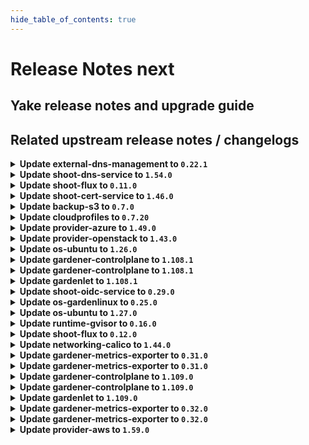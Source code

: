 ```yaml
---
hide_table_of_contents: true
---
```


# Release Notes next

## Yake release notes and upgrade guide

## Related upstream release notes / changelogs


<details>
<summary><b>Update external-dns-management to <code>0.22.1</code></b></summary>

# [gardener/external-dns-management]

## 📰 Noteworthy

- `[OPERATOR]` `gosec` was introduced for Static Application Security Testing (SAST). by @MartinWeindel [#394]
## 🏃 Others

- `[OPERATOR]` Bumps golang from 1.23.2 to 1.23.3. by @dependabot[bot] [#398]

## Helm Charts
- dns-controller-manager: `europe-docker.pkg.dev/gardener-project/releases/charts/dns-controller-manager:v0.22.1`
## Docker Images
- dns-controller-manager: `europe-docker.pkg.dev/gardener-project/releases/dns-controller-manager:v0.22.1`


</details>

<details>
<summary><b>Update shoot-dns-service to <code>1.54.0</code></b></summary>

# [gardener/gardener-extension-shoot-dns-service]

## 🏃 Others

- `[OPERATOR]` Bumps github.com/gardener/gardener from 1.107.0 to 1.108.0. by @dependabot[bot] [#399]
- `[OPERATOR]` Reduce default values for resource utilisation of shoot-dns-service controller in the control plane. by @MartinWeindel [#392]
- `[OPERATOR]` `gosec` was introduced for Static Application Security Testing (SAST). by @MartinWeindel [#387]
- `[OPERATOR]` Bumps github.com/gardener/gardener from 1.105.0 to 1.106.0. by @dependabot[bot] [#390]
- `[OPERATOR]` Bumps github.com/gardener/gardener from 1.106.0 to 1.107.0. by @dependabot[bot] [#394]
# [gardener/external-dns-management]

## 📰 Noteworthy

- `[OPERATOR]` `gosec` was introduced for Static Application Security Testing (SAST). by @MartinWeindel [gardener/external-dns-management#394]
## 🏃 Others

- `[OPERATOR]` Bumps golang from 1.23.2 to 1.23.3. by @dependabot[bot] [gardener/external-dns-management#398]

## Helm Charts
- admission-shoot-dns-service-application: `europe-docker.pkg.dev/gardener-project/releases/charts/gardener/extensions/admission-shoot-dns-service-application:v1.54.0`
- admission-shoot-dns-service-runtime: `europe-docker.pkg.dev/gardener-project/releases/charts/gardener/extensions/admission-shoot-dns-service-runtime:v1.54.0`
- shoot-dns-service: `europe-docker.pkg.dev/gardener-project/releases/charts/gardener/extensions/shoot-dns-service:v1.54.0`
## Docker Images
- gardener-extension-admission-shoot-dns-service: `europe-docker.pkg.dev/gardener-project/releases/gardener/extensions/admission-shoot-dns-service:v1.54.0`
- gardener-extension-shoot-dns-service: `europe-docker.pkg.dev/gardener-project/releases/gardener/extensions/shoot-dns-service:v1.54.0`


</details>

<details>
<summary><b>Update shoot-flux to <code>0.11.0</code></b></summary>

## What's Changed
* Bump gardener to `v1.105.3` by @Duciwuci in https://github.com/stackitcloud/gardener-extension-shoot-flux/pull/119


**Full Changelog**: https://github.com/stackitcloud/gardener-extension-shoot-flux/compare/v0.10.0...v0.11.0

</details>

<details>
<summary><b>Update shoot-cert-service to <code>1.46.0</code></b></summary>

# [gardener/gardener-extension-shoot-cert-service]

## 🏃 Others

- `[OPERATOR]` Reduce default values for resource utilisation of cert-management controller in the control plane. by @MartinWeindel [#308]
- `[OPERATOR]` Bumps github.com/gardener/gardener from 1.106.0 to 1.107.0. by @dependabot[bot] [#310]
- `[OPERATOR]` Bumps golang from 1.23.2 to 1.23.3. by @dependabot[bot] [#311]
- `[OPERATOR]` Bumps github.com/gardener/gardener from 1.105.0 to 1.106.0. by @dependabot[bot] [#306]
- `[OPERATOR]` Bumps github.com/gardener/gardener from 1.107.0 to 1.108.0. by @dependabot[bot] [#315]

## Helm Charts
- shoot-cert-service: `europe-docker.pkg.dev/gardener-project/releases/charts/gardener/extensions/shoot-cert-service:v1.46.0`
## Docker Images
- gardener-extension-shoot-cert-service: `europe-docker.pkg.dev/gardener-project/releases/gardener/extensions/shoot-cert-service:v1.46.0`


</details>

<details>
<summary><b>Update backup-s3 to <code>0.7.0</code></b></summary>

## General Changes
* Revendor g/g v1.100 (https://github.com/metal-stack/gardener-extension-backup-s3/pull/11) @Gerrit91 


</details>

<details>
<summary><b>Update cloudprofiles to <code>0.7.20</code></b></summary>

**Full Changelog**: https://github.com/gardener-community/cloudprofiles/compare/0.7.19...0.7.20

</details>

<details>
<summary><b>Update provider-azure to <code>1.49.0</code></b></summary>

# [gardener/gardener-extension-provider-azure]

## ⚠️ Breaking Changes

- `[USER]` Deprecate DNSRecordConfig object. Please configure the target Azure management API via the provided secret by @kon-angelo [#1018]
## ✨ New Features

- `[USER]` Enable extra-create-metadata in csi-provisioner. by @kon-angelo [#1008]
## 🏃 Others

- `[DEPENDENCY]` Update go to version 1.23.3 by @hebelsan [#1005]
- `[DEPENDENCY]` Update gardener/gardener to v1.108.0 by @hebelsan [#1014]
- `[OPERATOR]` Create bastion vm from the info provided in the cloud profile bastion section by @hebelsan [#948]
- `[OPERATOR]` Fix an issue where the subnet name was not calculated correctly in the migration to multi-subnet setup by @kon-angelo [#1004]
- `[OPERATOR]` Updating CSI driver provisioner ClusterRole rules by @hebelsan [#988]
- `[OPERATOR]` Remove outdated "Basic" SKU loadbalancer migration documentation. by @kon-angelo [#1017]
- `[OPERATOR]` Remove the duplicate provider type check from the admission webhooks. by @LucaBernstein [#998]
- `[OPERATOR]` Add `NamespacedCloudProfile` admission mutation and validation to support custom machine images and types. by @LucaBernstein [#1016]
- `[OPERATOR]` Added validation to prevent IPv6-only/dual-stack clusters as they are not supported, yet. by @ScheererJ [#993]
- `[DEVELOPER]` Add gosec as sast makefile target by @hebelsan [#1006]
- `[DEVELOPER]` Update gardener/gardener to v1.105.0 by @hebelsan [#989]

## Helm Charts
- admission-azure-application: `europe-docker.pkg.dev/gardener-project/releases/charts/gardener/extensions/admission-azure-application:v1.49.0`
- admission-azure-runtime: `europe-docker.pkg.dev/gardener-project/releases/charts/gardener/extensions/admission-azure-runtime:v1.49.0`
- provider-azure: `europe-docker.pkg.dev/gardener-project/releases/charts/gardener/extensions/provider-azure:v1.49.0`
## Docker Images
- gardener-extension-admission-azure: `europe-docker.pkg.dev/gardener-project/releases/gardener/extensions/admission-azure:v1.49.0`
- gardener-extension-provider-azure: `europe-docker.pkg.dev/gardener-project/releases/gardener/extensions/provider-azure:v1.49.0`


</details>

<details>
<summary><b>Update provider-openstack to <code>1.43.0</code></b></summary>

# [gardener/gardener-extension-provider-openstack]

## ⚠️ Breaking Changes

- `[OPERATOR]` Deprecated configuring bastion via helm chart config map by @hebelsan [#838]
## 📰 Noteworthy

- `[OPERATOR]` Added support for configuring bastion vm from CloudProfile's bastion section by @hebelsan [#838]
## 🏃 Others

- `[DEPENDENCY]` Add gosec as sast makefile target by @hebelsan [#902]
- `[DEPENDENCY]` Update go to version 1.23.3 by @hebelsan [#900]
- `[OPERATOR]` Fix an issue where provider-openstack required permissions for share network operations even when not required by the `InfrastructureConfig`. by @kon-angelo [#885]
- `[OPERATOR]` Update gardener/gardener to v1.107.0 by @hebelsan [#896]
- `[OPERATOR]` Fix an issue where the deletion with the flow reconciler would fail if the network was already deleted. by @kon-angelo [#898]
- `[OPERATOR]` Added validation to prevent IPv6-only/dual-stack clusters as they are not supported, yet. by @ScheererJ [#886]
- `[OPERATOR]` Remove the duplicate provider type check from the admission webhooks. by @LucaBernstein [#895]
- `[OPERATOR]` Fix possible nil-pointer deref when looking for networks. during reconciliation by @AndreasBurger [#879]
- `[OPERATOR]` subnet overlapping, missing expected router and Policy doesn't allow .* to be performed errors are now non-retryable user errors. by @RadaBDimitrova [#894]
- `[OPERATOR]` Updating CSI driver provisioner ClusterRole rules by @hebelsan [#880]
- `[DEVELOPER]` Update gardener/gardener to v1.105.0 by @hebelsan [#881]

## Helm Charts
- admission-openstack-application: `europe-docker.pkg.dev/gardener-project/releases/charts/gardener/extensions/admission-openstack-application:v1.43.0`
- admission-openstack-runtime: `europe-docker.pkg.dev/gardener-project/releases/charts/gardener/extensions/admission-openstack-runtime:v1.43.0`
- provider-openstack: `europe-docker.pkg.dev/gardener-project/releases/charts/gardener/extensions/provider-openstack:v1.43.0`
## Docker Images
- gardener-extension-admission-openstack: `europe-docker.pkg.dev/gardener-project/releases/gardener/extensions/admission-openstack:v1.43.0`
- gardener-extension-provider-openstack: `europe-docker.pkg.dev/gardener-project/releases/gardener/extensions/provider-openstack:v1.43.0`


</details>

<details>
<summary><b>Update os-ubuntu to <code>1.26.0</code></b></summary>

# [gardener/gardener-extension-os-ubuntu]

## ⚠️ Breaking Changes

- `[OPERATOR]` This extension is no longer able to run with Gardener versions lower than `v1.90` when the `UseGardenerNodeAgent` feature gate is disabled. by @rfranzke [#126]
## ✨ New Features

- `[OPERATOR]` Helm charts of extension and admission controller are published as OCI artifacts now. by @oliver-goetz [#143]
## 🏃 Others

- `[DEVELOPER]` The `vendor` directory was removed in favor of the `go mod cache`. by @LucaBernstein [#133]
- `[DEVELOPER]` Static Application Security Testing (sast) with `gosec` got enabled on this repository. by @MrBatschner [#163]

## Helm Charts
- os-ubuntu: `europe-docker.pkg.dev/gardener-project/releases/charts/gardener/extensions/os-ubuntu:v1.26.0`
## Docker Images
- gardener-extension-os-ubuntu: `europe-docker.pkg.dev/gardener-project/releases/gardener/extensions/os-ubuntu:v1.26.0`


</details>

<details>
<summary><b>Update gardener-controlplane to <code>1.108.1</code></b></summary>

# [gardener/gardener]

## 🐛 Bug Fixes

- `[OPERATOR]` The `seed.gardener.cloud/eu-access=true` label (in `CloudProfile`s and `Seeds`) or seed selector (in `Shoot`s) is no longer removed when the `eu-access-only` restriction is removed from the `.spec.accessRestrictions[]` field. Similarly, the `support.gardener.cloud/eu-access-for-cluster-{addons,nodes}` annotations in `Shoot`s are no longer removed when they are removed from the `.spec.accessRestrictions[].options` field. by @rfranzke [#10885]

## Helm Charts
- controlplane: `europe-docker.pkg.dev/gardener-project/releases/charts/gardener/controlplane:v1.108.1`
- gardenlet: `europe-docker.pkg.dev/gardener-project/releases/charts/gardener/gardenlet:v1.108.1`
- operator: `europe-docker.pkg.dev/gardener-project/releases/charts/gardener/operator:v1.108.1`
- resource-manager: `europe-docker.pkg.dev/gardener-project/releases/charts/gardener/resource-manager:v1.108.1`
## Docker Images
- admission-controller: `europe-docker.pkg.dev/gardener-project/releases/gardener/admission-controller:v1.108.1`
- apiserver: `europe-docker.pkg.dev/gardener-project/releases/gardener/apiserver:v1.108.1`
- controller-manager: `europe-docker.pkg.dev/gardener-project/releases/gardener/controller-manager:v1.108.1`
- gardenlet: `europe-docker.pkg.dev/gardener-project/releases/gardener/gardenlet:v1.108.1`
- node-agent: `europe-docker.pkg.dev/gardener-project/releases/gardener/node-agent:v1.108.1`
- operator: `europe-docker.pkg.dev/gardener-project/releases/gardener/operator:v1.108.1`
- resource-manager: `europe-docker.pkg.dev/gardener-project/releases/gardener/resource-manager:v1.108.1`
- scheduler: `europe-docker.pkg.dev/gardener-project/releases/gardener/scheduler:v1.108.1`


</details>

<details>
<summary><b>Update gardener-controlplane to <code>1.108.1</code></b></summary>

# [gardener/gardener]

## 🐛 Bug Fixes

- `[OPERATOR]` The `seed.gardener.cloud/eu-access=true` label (in `CloudProfile`s and `Seeds`) or seed selector (in `Shoot`s) is no longer removed when the `eu-access-only` restriction is removed from the `.spec.accessRestrictions[]` field. Similarly, the `support.gardener.cloud/eu-access-for-cluster-{addons,nodes}` annotations in `Shoot`s are no longer removed when they are removed from the `.spec.accessRestrictions[].options` field. by @rfranzke [#10885]

## Helm Charts
- controlplane: `europe-docker.pkg.dev/gardener-project/releases/charts/gardener/controlplane:v1.108.1`
- gardenlet: `europe-docker.pkg.dev/gardener-project/releases/charts/gardener/gardenlet:v1.108.1`
- operator: `europe-docker.pkg.dev/gardener-project/releases/charts/gardener/operator:v1.108.1`
- resource-manager: `europe-docker.pkg.dev/gardener-project/releases/charts/gardener/resource-manager:v1.108.1`
## Docker Images
- admission-controller: `europe-docker.pkg.dev/gardener-project/releases/gardener/admission-controller:v1.108.1`
- apiserver: `europe-docker.pkg.dev/gardener-project/releases/gardener/apiserver:v1.108.1`
- controller-manager: `europe-docker.pkg.dev/gardener-project/releases/gardener/controller-manager:v1.108.1`
- gardenlet: `europe-docker.pkg.dev/gardener-project/releases/gardener/gardenlet:v1.108.1`
- node-agent: `europe-docker.pkg.dev/gardener-project/releases/gardener/node-agent:v1.108.1`
- operator: `europe-docker.pkg.dev/gardener-project/releases/gardener/operator:v1.108.1`
- resource-manager: `europe-docker.pkg.dev/gardener-project/releases/gardener/resource-manager:v1.108.1`
- scheduler: `europe-docker.pkg.dev/gardener-project/releases/gardener/scheduler:v1.108.1`


</details>

<details>
<summary><b>Update gardenlet to <code>1.108.1</code></b></summary>

# [gardener/gardener]

## 🐛 Bug Fixes

- `[OPERATOR]` The `seed.gardener.cloud/eu-access=true` label (in `CloudProfile`s and `Seeds`) or seed selector (in `Shoot`s) is no longer removed when the `eu-access-only` restriction is removed from the `.spec.accessRestrictions[]` field. Similarly, the `support.gardener.cloud/eu-access-for-cluster-{addons,nodes}` annotations in `Shoot`s are no longer removed when they are removed from the `.spec.accessRestrictions[].options` field. by @rfranzke [#10885]

## Helm Charts
- controlplane: `europe-docker.pkg.dev/gardener-project/releases/charts/gardener/controlplane:v1.108.1`
- gardenlet: `europe-docker.pkg.dev/gardener-project/releases/charts/gardener/gardenlet:v1.108.1`
- operator: `europe-docker.pkg.dev/gardener-project/releases/charts/gardener/operator:v1.108.1`
- resource-manager: `europe-docker.pkg.dev/gardener-project/releases/charts/gardener/resource-manager:v1.108.1`
## Docker Images
- admission-controller: `europe-docker.pkg.dev/gardener-project/releases/gardener/admission-controller:v1.108.1`
- apiserver: `europe-docker.pkg.dev/gardener-project/releases/gardener/apiserver:v1.108.1`
- controller-manager: `europe-docker.pkg.dev/gardener-project/releases/gardener/controller-manager:v1.108.1`
- gardenlet: `europe-docker.pkg.dev/gardener-project/releases/gardener/gardenlet:v1.108.1`
- node-agent: `europe-docker.pkg.dev/gardener-project/releases/gardener/node-agent:v1.108.1`
- operator: `europe-docker.pkg.dev/gardener-project/releases/gardener/operator:v1.108.1`
- resource-manager: `europe-docker.pkg.dev/gardener-project/releases/gardener/resource-manager:v1.108.1`
- scheduler: `europe-docker.pkg.dev/gardener-project/releases/gardener/scheduler:v1.108.1`


</details>

<details>
<summary><b>Update shoot-oidc-service to <code>0.29.0</code></b></summary>

# [gardener/oidc-webhook-authenticator]

## 🏃 Others

- `[OPERATOR]` OWA is now built using go version 1.23.3. by @dimityrmirchev [gardener/oidc-webhook-authenticator#167]
- `[DEVELOPER]` `gosec` is made available for SAST(static application security testing), it can be run with `make sast` or `make sast-report`.  by @vpnachev [gardener/oidc-webhook-authenticator#165]
# [gardener/gardener-extension-shoot-oidc-service]

## ⚠️ Breaking Changes

- `[OPERATOR]` The type of the `imageVectorOverwrite` helm chart value is changed from string to object. by @dimityrmirchev [#251]
## 🏃 Others

- `[OPERATOR]` The following dependencies have been updated:  
  - github.com/gardener/gardener v1.105.0 -> v1.106.0  
  - k8s.io/api v0.29.8 -> v0.31.1  
  - k8s.io/apimachinery v0.29.9 -> v0.31.1  
  - k8s.io/client-go v0.29.9 -> v0.31.1  
  - k8s.io/code-generator v0.29.9 -> v0.31.1  
  - k8s.io/component-base v0.29.9 -> v0.31.1  
  - sigs.k8s.io/controller-runtime v0.17.6 -> v0.19.0 by @vpnachev [#248]
- `[DEVELOPER]` `gosec` is made available for SAST(static application security testing), it can be run with `make sast` or `make sast-report`, but is also incorporated in the `verify` and `verify-extended` makefile targets.  by @vpnachev [#248]
## 📖 Documentation

- `[USER]` Documentation now clarifies when Structured Authentication should be preferred over the Gardener OIDC extension. by @dimityrmirchev [#259]

## Helm Charts
- shoot-oidc-service: `europe-docker.pkg.dev/gardener-project/releases/charts/gardener/extensions/shoot-oidc-service:v0.29.0`
## Docker Images
- gardener-extension-shoot-oidc-service: `europe-docker.pkg.dev/gardener-project/releases/gardener/extensions/shoot-oidc-service:v0.29.0`


</details>

<details>
<summary><b>Update os-gardenlinux to <code>0.25.0</code></b></summary>

# [gardener/gardener-extension-os-gardenlinux]

## ⚠️ Breaking Changes

- `[OPERATOR]` This extension is no longer able to run with Gardener versions lower than `v1.90` when the `UseGardenerNodeAgent` feature gate is disabled. by @rfranzke [#161]
## ✨ New Features

- `[OPERATOR]` Helm charts of extension and admission controller are published as OCI artifacts now. by @oliver-goetz [#188]
## 🏃 Others

- `[DEVELOPER]` Static Application Security Testing (sast) with `gosec` got enabled on this repository. by @MrBatschner [#212]
- `[DEVELOPER]` The `vendor` directory was removed in favor of the `go mod cache`. by @timuthy [#170]
- `[OPERATOR]` The cgroup drivers for containerd and kubelet are no longer configured through scripts that are run through `ExecStartPre` but instead through a mutating webhook that modifies the cgroup driver in the OSC. The cgroup driver always gets set to `systemd`. by @MrBatschner [#169]

## Helm Charts
- os-gardenlinux: `europe-docker.pkg.dev/gardener-project/releases/charts/gardener/extensions/os-gardenlinux:v0.25.0`
## Docker Images
- gardener-extension-os-gardenlinux: `europe-docker.pkg.dev/gardener-project/releases/gardener/extensions/os-gardenlinux:v0.25.0`


</details>

<details>
<summary><b>Update os-ubuntu to <code>1.27.0</code></b></summary>

no release notes available

## Helm Charts
- os-ubuntu: `europe-docker.pkg.dev/gardener-project/releases/charts/gardener/extensions/os-ubuntu:v1.27.0`
## Docker Images
- gardener-extension-os-ubuntu: `europe-docker.pkg.dev/gardener-project/releases/gardener/extensions/os-ubuntu:v1.27.0`


</details>

<details>
<summary><b>Update runtime-gvisor to <code>0.16.0</code></b></summary>

# [gardener/gardener-extension-runtime-gvisor]

## 🏃 Others

- `[OPERATOR]` Introduce `providerConfig.configFlags` with `net-raw` as first supported flag to start gVisor with NET_RAW capability. by @Roncossek [#154]
- `[OPERATOR]` Gardener libraries were updated to 1.103. by @MrBatschner [#150]
- `[DEVELOPER]` Static Application Security Testing (sast) with `gosec` got enabled on this repository. by @MrBatschner [#155]

## Helm Charts
- runtime-gvisor: `europe-docker.pkg.dev/gardener-project/releases/charts/gardener/extensions/runtime-gvisor:v0.16.0`
## Docker Images
- gardener-extension-runtime-gvisor-installation: `europe-docker.pkg.dev/gardener-project/releases/gardener/extensions/runtime-gvisor-installation:v0.16.0`
- gardener-extension-runtime-gvisor: `europe-docker.pkg.dev/gardener-project/releases/gardener/extensions/runtime-gvisor:v0.16.0`


</details>

<details>
<summary><b>Update shoot-flux to <code>0.12.0</code></b></summary>

## What's Changed
* Do nothing when cluster is hibernated by @maboehm in https://github.com/stackitcloud/gardener-extension-shoot-flux/pull/122
* 🤖 Update module github.com/onsi/ginkgo/v2 to v2.22.0 by @renovate in https://github.com/stackitcloud/gardener-extension-shoot-flux/pull/120
* 🤖 Update module github.com/onsi/gomega to v1.36.0 by @renovate in https://github.com/stackitcloud/gardener-extension-shoot-flux/pull/121
* 🤖 Update k8s.io/utils digest to 6fe5fd8 by @renovate in https://github.com/stackitcloud/gardener-extension-shoot-flux/pull/111
* 🤖 Update dependency go to v1.23.3 by @renovate in https://github.com/stackitcloud/gardener-extension-shoot-flux/pull/118
* 🤖 Update module golang.org/x/tools to v0.27.0 by @renovate in https://github.com/stackitcloud/gardener-extension-shoot-flux/pull/116
* 🤖 Update fluxcd (minor) by @renovate in https://github.com/stackitcloud/gardener-extension-shoot-flux/pull/107


**Full Changelog**: https://github.com/stackitcloud/gardener-extension-shoot-flux/compare/v0.11.0...v0.12.0

</details>

<details>
<summary><b>Update networking-calico to <code>1.44.0</code></b></summary>

# [gardener/gardener-extension-networking-calico]

## 🏃 Others

- `[OPERATOR]` `gosec` was introduced for Static Application Security Testing (SAST). by @ScheererJ [#503]
- `[OPERATOR]` Correct iptable backend and iptable rule are set for IPv6 shoot clusters when running with node-local-dns. by @DockToFuture [#506]
- `[OPERATOR]` Generate dual-stack configuration. by @axel7born [#512]

## Helm Charts
- admission-calico-application: `europe-docker.pkg.dev/gardener-project/releases/charts/gardener/extensions/admission-calico-application:v1.44.0`
- admission-calico-runtime: `europe-docker.pkg.dev/gardener-project/releases/charts/gardener/extensions/admission-calico-runtime:v1.44.0`
- networking-calico: `europe-docker.pkg.dev/gardener-project/releases/charts/gardener/extensions/networking-calico:v1.44.0`
## Docker Images
- gardener-extension-admission-calico: `europe-docker.pkg.dev/gardener-project/releases/gardener/extensions/admission-calico:v1.44.0`
- gardener-extension-networking-calico: `europe-docker.pkg.dev/gardener-project/releases/gardener/extensions/networking-calico:v1.44.0`


</details>

<details>
<summary><b>Update gardener-metrics-exporter to <code>0.31.0</code></b></summary>

# [gardener/gardener-metrics-exporter]

## 🏃 Others

- `[USER]` Remove duplicated metrics from README by @Sinscerly [#110]
- `[OPERATOR]` Add cost_object_type label to garden_shoot_info metric by @chrkl [#112]
- `[OPERATOR]` Add `is_hibernated` to the `garden_shoot_info` metric by @Sinscerly [#107]
- `[OPERATOR]` Add `technical_id` to `garden_shoot_.+` metrics by @robinschneider [#111]

</details>

<details>
<summary><b>Update gardener-metrics-exporter to <code>0.31.0</code></b></summary>

# [gardener/gardener-metrics-exporter]

## 🏃 Others

- `[USER]` Remove duplicated metrics from README by @Sinscerly [#110]
- `[OPERATOR]` Add cost_object_type label to garden_shoot_info metric by @chrkl [#112]
- `[OPERATOR]` Add `is_hibernated` to the `garden_shoot_info` metric by @Sinscerly [#107]
- `[OPERATOR]` Add `technical_id` to `garden_shoot_.+` metrics by @robinschneider [#111]

</details>

<details>
<summary><b>Update gardener-controlplane to <code>1.109.0</code></b></summary>

# [gardener/gardener]

## ⚠️ Breaking Changes

- `[OPERATOR]` The HVPA autoscaling option (which is unconditionally disabled since v1.105.0) is removed from the `etcd` component. Before updating to this version of Gardener, make sure that you upgraded to v1.106.0 and all Seed and Garden resources reconciled with that version. This is required to ensure that the HVPA component and its CRD were properly cleaned up. by @plkokanov [#10800]
- `[OPERATOR]` The `Baseline` and `HVPA` autoscaling modes (which are unconditionally disabled since v1.105.0) are removed for `{gardener,kube}-apiserver`. Before updating to this version of Gardener, make sure that you upgraded to v1.106.0 and all Seed and Garden resources reconciled with that version. This is required to ensure that the HVPA component and its CRD were properly cleaned up. by @plkokanov [#10796]
- `[OPERATOR]` The deprecated and unconditionally disabled `HVPA` and `HVPAForShootedSeed` feature gates are removed. The GA-ed and unconditionally enabled `VPAForETCD` and `VPAAndHPAForAPIServer` features gates are removed. If you have references to the feature gates, clean them up before upgrading to this version of Gardener. by @ialidzhikov [#10853]
- `[DEVELOPER]` Rename the controlplane exposure webhook (`ExposureWebhookName`) to seed provider webhook (`SeedProviderWebhookName`). by @LucaBernstein [#10788]
## 📰 Noteworthy

- `[OPERATOR]` The `gardener-scheduler` was improved to consider reconciliation backoffs. In the past, unassigned shoots were affected by frequent scheduler reconciliations and status updates which potentially strained the scheduler and etcd. by @timuthy [#10821]
- `[DEVELOPER]` extension library: Provider extensions should rename control plane exposure webhook related packages to seed provider to reflect the naming change on their side (for example rename `pkg/webhook/controlplaneexposure` to `pkg/webhook/seedprovider`). by @LucaBernstein [#10788]
## ✨ New Features

- `[OPERATOR]` `NodeAgentAuthorizer` feature gate was introduced. It allows a webhook based authorization of `gardener-node-agents` with reduced permissions.  
  ❗ This feature gate requires changes in `machine-controller-manager-provider-*`. Please check that you run a supported version before activating it. ❗ by @oliver-goetz [#10781]
- `[USER]` Allow dual-stack shoots creation. by @axel7born [#10803]
- `[USER]` shoot spec.kubernetes.clusterAutoscaler: Add support for startupTaints and statusTaints by @dhague [#10858]
## 🐛 Bug Fixes

- `[USER]` Fixed a bug where SSH key rotations for `Shoot`s did not properly update the authorized keys on the worker nodes (hence, the new key was unusable until a node restart or rollout). by @tobschli [#10671]
- `[USER]` On `Shoot` deletion, Gardener now properly skips certain validation checks that are only relevant for creations or updates of `Shoot` resources. by @rfranzke [#10902]
- `[OPERATOR]` Fixed an error in `BackupBucket` reconciliation by replacing `StrategicMergePatch` with `MergePatch` to properly handle `runtime.RawExtension` fields. by @seshachalam-yv [#10904]
## 🏃 Others

- `[OPERATOR]` update alpine to get latest security fixes by @DockToFuture [#10922]
- `[OPERATOR]` Add support for `node-local-dns` in dual-stack cluster. by @axel7born [#10891]
- `[OPERATOR]` Add dual stack support for VPN. by @DockToFuture [#10767]
- `[OPERATOR]` Fix kubelet CSRs to allow IPv6 addresses to be used by @kron4eg [#10876]
- `[OPERATOR]` Add dashboard for VPA admission-controller by @voelzmo [#10741]
- `[OPERATOR]` The HVPA component is removed. Before updating to this version of Gardener, make sure that you upgraded to v1.106.0 and all Seed and Garden resources reconciled with that version. This is required to ensure that the HVPA component and its CRD were properly cleaned up. by @ialidzhikov [#10851]
- `[OPERATOR]` Added validation for `issuerURL` in the OIDC configuration to reject URLs containing fragments. by @acumino [#10888]
- `[OPERATOR]` The `gardener/dependency-watchdog` image has been updated to `v1.3.0`. [Release Notes](https://redirect.github.com/gardener/dependency-watchdog/releases/tag/v1.3.0) by @rishabh-11 [#10930]
- `[OPERATOR]` Adapt `configure-admission.sh` for new extension releases with changed value names for Helm charts. by @MartinWeindel [#10877]
- `[DEPENDENCY]` The `registry.k8s.io/cpa/cluster-proportional-autoscaler` image has been updated to `v1.9.0`. by @gardener-ci-robot [#10898]
- `[DEPENDENCY]` The `gardener/autoscaler` image has been updated to `v1.30.1`. [Release Notes](https://redirect.github.com/gardener/autoscaler/releases/tag/v1.30.1) by @gardener-ci-robot [#10914]
- `[DEPENDENCY]` The `gardener/vpn2` image has been updated to `0.30.0`. [Release Notes](https://redirect.github.com/gardener/vpn2/releases/tag/0.30.0) by @gardener-ci-robot [#10872]
- `[DEPENDENCY]` The `registry.k8s.io/coredns/coredns` image has been updated to `v1.11.4`. by @gardener-ci-robot [#10856]
- `[DEPENDENCY]` The `gardener/gardener-discovery-server` image has been updated to `v0.3.0`. [Release Notes](https://redirect.github.com/gardener/gardener-discovery-server/releases/tag/v0.3.0) by @gardener-ci-robot [#10849]
- `[DEPENDENCY]` The `gardener/etcd-druid` image has been updated to `v0.25.0`. [Release Notes](https://redirect.github.com/gardener/etcd-druid/releases/tag/v0.25.0) by @gardener-ci-robot [#10932]
- `[DEPENDENCY]` The `gardener/machine-controller-manager` image has been updated to `v0.55.0`. [Release Notes](https://redirect.github.com/gardener/machine-controller-manager/releases/tag/v0.55.0) by @rishabh-11 [#10908]

## Helm Charts
- controlplane: `europe-docker.pkg.dev/gardener-project/releases/charts/gardener/controlplane:v1.109.0`
- gardenlet: `europe-docker.pkg.dev/gardener-project/releases/charts/gardener/gardenlet:v1.109.0`
- operator: `europe-docker.pkg.dev/gardener-project/releases/charts/gardener/operator:v1.109.0`
- resource-manager: `europe-docker.pkg.dev/gardener-project/releases/charts/gardener/resource-manager:v1.109.0`
## Docker Images
- admission-controller: `europe-docker.pkg.dev/gardener-project/releases/gardener/admission-controller:v1.109.0`
- apiserver: `europe-docker.pkg.dev/gardener-project/releases/gardener/apiserver:v1.109.0`
- controller-manager: `europe-docker.pkg.dev/gardener-project/releases/gardener/controller-manager:v1.109.0`
- gardenlet: `europe-docker.pkg.dev/gardener-project/releases/gardener/gardenlet:v1.109.0`
- node-agent: `europe-docker.pkg.dev/gardener-project/releases/gardener/node-agent:v1.109.0`
- operator: `europe-docker.pkg.dev/gardener-project/releases/gardener/operator:v1.109.0`
- resource-manager: `europe-docker.pkg.dev/gardener-project/releases/gardener/resource-manager:v1.109.0`
- scheduler: `europe-docker.pkg.dev/gardener-project/releases/gardener/scheduler:v1.109.0`


</details>

<details>
<summary><b>Update gardener-controlplane to <code>1.109.0</code></b></summary>

# [gardener/gardener]

## ⚠️ Breaking Changes

- `[OPERATOR]` The HVPA autoscaling option (which is unconditionally disabled since v1.105.0) is removed from the `etcd` component. Before updating to this version of Gardener, make sure that you upgraded to v1.106.0 and all Seed and Garden resources reconciled with that version. This is required to ensure that the HVPA component and its CRD were properly cleaned up. by @plkokanov [#10800]
- `[OPERATOR]` The `Baseline` and `HVPA` autoscaling modes (which are unconditionally disabled since v1.105.0) are removed for `{gardener,kube}-apiserver`. Before updating to this version of Gardener, make sure that you upgraded to v1.106.0 and all Seed and Garden resources reconciled with that version. This is required to ensure that the HVPA component and its CRD were properly cleaned up. by @plkokanov [#10796]
- `[OPERATOR]` The deprecated and unconditionally disabled `HVPA` and `HVPAForShootedSeed` feature gates are removed. The GA-ed and unconditionally enabled `VPAForETCD` and `VPAAndHPAForAPIServer` features gates are removed. If you have references to the feature gates, clean them up before upgrading to this version of Gardener. by @ialidzhikov [#10853]
- `[DEVELOPER]` Rename the controlplane exposure webhook (`ExposureWebhookName`) to seed provider webhook (`SeedProviderWebhookName`). by @LucaBernstein [#10788]
## 📰 Noteworthy

- `[OPERATOR]` The `gardener-scheduler` was improved to consider reconciliation backoffs. In the past, unassigned shoots were affected by frequent scheduler reconciliations and status updates which potentially strained the scheduler and etcd. by @timuthy [#10821]
- `[DEVELOPER]` extension library: Provider extensions should rename control plane exposure webhook related packages to seed provider to reflect the naming change on their side (for example rename `pkg/webhook/controlplaneexposure` to `pkg/webhook/seedprovider`). by @LucaBernstein [#10788]
## ✨ New Features

- `[OPERATOR]` `NodeAgentAuthorizer` feature gate was introduced. It allows a webhook based authorization of `gardener-node-agents` with reduced permissions.  
  ❗ This feature gate requires changes in `machine-controller-manager-provider-*`. Please check that you run a supported version before activating it. ❗ by @oliver-goetz [#10781]
- `[USER]` Allow dual-stack shoots creation. by @axel7born [#10803]
- `[USER]` shoot spec.kubernetes.clusterAutoscaler: Add support for startupTaints and statusTaints by @dhague [#10858]
## 🐛 Bug Fixes

- `[USER]` Fixed a bug where SSH key rotations for `Shoot`s did not properly update the authorized keys on the worker nodes (hence, the new key was unusable until a node restart or rollout). by @tobschli [#10671]
- `[USER]` On `Shoot` deletion, Gardener now properly skips certain validation checks that are only relevant for creations or updates of `Shoot` resources. by @rfranzke [#10902]
- `[OPERATOR]` Fixed an error in `BackupBucket` reconciliation by replacing `StrategicMergePatch` with `MergePatch` to properly handle `runtime.RawExtension` fields. by @seshachalam-yv [#10904]
## 🏃 Others

- `[OPERATOR]` update alpine to get latest security fixes by @DockToFuture [#10922]
- `[OPERATOR]` Add support for `node-local-dns` in dual-stack cluster. by @axel7born [#10891]
- `[OPERATOR]` Add dual stack support for VPN. by @DockToFuture [#10767]
- `[OPERATOR]` Fix kubelet CSRs to allow IPv6 addresses to be used by @kron4eg [#10876]
- `[OPERATOR]` Add dashboard for VPA admission-controller by @voelzmo [#10741]
- `[OPERATOR]` The HVPA component is removed. Before updating to this version of Gardener, make sure that you upgraded to v1.106.0 and all Seed and Garden resources reconciled with that version. This is required to ensure that the HVPA component and its CRD were properly cleaned up. by @ialidzhikov [#10851]
- `[OPERATOR]` Added validation for `issuerURL` in the OIDC configuration to reject URLs containing fragments. by @acumino [#10888]
- `[OPERATOR]` The `gardener/dependency-watchdog` image has been updated to `v1.3.0`. [Release Notes](https://redirect.github.com/gardener/dependency-watchdog/releases/tag/v1.3.0) by @rishabh-11 [#10930]
- `[OPERATOR]` Adapt `configure-admission.sh` for new extension releases with changed value names for Helm charts. by @MartinWeindel [#10877]
- `[DEPENDENCY]` The `registry.k8s.io/cpa/cluster-proportional-autoscaler` image has been updated to `v1.9.0`. by @gardener-ci-robot [#10898]
- `[DEPENDENCY]` The `gardener/autoscaler` image has been updated to `v1.30.1`. [Release Notes](https://redirect.github.com/gardener/autoscaler/releases/tag/v1.30.1) by @gardener-ci-robot [#10914]
- `[DEPENDENCY]` The `gardener/vpn2` image has been updated to `0.30.0`. [Release Notes](https://redirect.github.com/gardener/vpn2/releases/tag/0.30.0) by @gardener-ci-robot [#10872]
- `[DEPENDENCY]` The `registry.k8s.io/coredns/coredns` image has been updated to `v1.11.4`. by @gardener-ci-robot [#10856]
- `[DEPENDENCY]` The `gardener/gardener-discovery-server` image has been updated to `v0.3.0`. [Release Notes](https://redirect.github.com/gardener/gardener-discovery-server/releases/tag/v0.3.0) by @gardener-ci-robot [#10849]
- `[DEPENDENCY]` The `gardener/etcd-druid` image has been updated to `v0.25.0`. [Release Notes](https://redirect.github.com/gardener/etcd-druid/releases/tag/v0.25.0) by @gardener-ci-robot [#10932]
- `[DEPENDENCY]` The `gardener/machine-controller-manager` image has been updated to `v0.55.0`. [Release Notes](https://redirect.github.com/gardener/machine-controller-manager/releases/tag/v0.55.0) by @rishabh-11 [#10908]

## Helm Charts
- controlplane: `europe-docker.pkg.dev/gardener-project/releases/charts/gardener/controlplane:v1.109.0`
- gardenlet: `europe-docker.pkg.dev/gardener-project/releases/charts/gardener/gardenlet:v1.109.0`
- operator: `europe-docker.pkg.dev/gardener-project/releases/charts/gardener/operator:v1.109.0`
- resource-manager: `europe-docker.pkg.dev/gardener-project/releases/charts/gardener/resource-manager:v1.109.0`
## Docker Images
- admission-controller: `europe-docker.pkg.dev/gardener-project/releases/gardener/admission-controller:v1.109.0`
- apiserver: `europe-docker.pkg.dev/gardener-project/releases/gardener/apiserver:v1.109.0`
- controller-manager: `europe-docker.pkg.dev/gardener-project/releases/gardener/controller-manager:v1.109.0`
- gardenlet: `europe-docker.pkg.dev/gardener-project/releases/gardener/gardenlet:v1.109.0`
- node-agent: `europe-docker.pkg.dev/gardener-project/releases/gardener/node-agent:v1.109.0`
- operator: `europe-docker.pkg.dev/gardener-project/releases/gardener/operator:v1.109.0`
- resource-manager: `europe-docker.pkg.dev/gardener-project/releases/gardener/resource-manager:v1.109.0`
- scheduler: `europe-docker.pkg.dev/gardener-project/releases/gardener/scheduler:v1.109.0`


</details>

<details>
<summary><b>Update gardenlet to <code>1.109.0</code></b></summary>

# [gardener/gardener]

## ⚠️ Breaking Changes

- `[OPERATOR]` The HVPA autoscaling option (which is unconditionally disabled since v1.105.0) is removed from the `etcd` component. Before updating to this version of Gardener, make sure that you upgraded to v1.106.0 and all Seed and Garden resources reconciled with that version. This is required to ensure that the HVPA component and its CRD were properly cleaned up. by @plkokanov [#10800]
- `[OPERATOR]` The `Baseline` and `HVPA` autoscaling modes (which are unconditionally disabled since v1.105.0) are removed for `{gardener,kube}-apiserver`. Before updating to this version of Gardener, make sure that you upgraded to v1.106.0 and all Seed and Garden resources reconciled with that version. This is required to ensure that the HVPA component and its CRD were properly cleaned up. by @plkokanov [#10796]
- `[OPERATOR]` The deprecated and unconditionally disabled `HVPA` and `HVPAForShootedSeed` feature gates are removed. The GA-ed and unconditionally enabled `VPAForETCD` and `VPAAndHPAForAPIServer` features gates are removed. If you have references to the feature gates, clean them up before upgrading to this version of Gardener. by @ialidzhikov [#10853]
- `[DEVELOPER]` Rename the controlplane exposure webhook (`ExposureWebhookName`) to seed provider webhook (`SeedProviderWebhookName`). by @LucaBernstein [#10788]
## 📰 Noteworthy

- `[OPERATOR]` The `gardener-scheduler` was improved to consider reconciliation backoffs. In the past, unassigned shoots were affected by frequent scheduler reconciliations and status updates which potentially strained the scheduler and etcd. by @timuthy [#10821]
- `[DEVELOPER]` extension library: Provider extensions should rename control plane exposure webhook related packages to seed provider to reflect the naming change on their side (for example rename `pkg/webhook/controlplaneexposure` to `pkg/webhook/seedprovider`). by @LucaBernstein [#10788]
## ✨ New Features

- `[OPERATOR]` `NodeAgentAuthorizer` feature gate was introduced. It allows a webhook based authorization of `gardener-node-agents` with reduced permissions.  
  ❗ This feature gate requires changes in `machine-controller-manager-provider-*`. Please check that you run a supported version before activating it. ❗ by @oliver-goetz [#10781]
- `[USER]` Allow dual-stack shoots creation. by @axel7born [#10803]
- `[USER]` shoot spec.kubernetes.clusterAutoscaler: Add support for startupTaints and statusTaints by @dhague [#10858]
## 🐛 Bug Fixes

- `[USER]` Fixed a bug where SSH key rotations for `Shoot`s did not properly update the authorized keys on the worker nodes (hence, the new key was unusable until a node restart or rollout). by @tobschli [#10671]
- `[USER]` On `Shoot` deletion, Gardener now properly skips certain validation checks that are only relevant for creations or updates of `Shoot` resources. by @rfranzke [#10902]
- `[OPERATOR]` Fixed an error in `BackupBucket` reconciliation by replacing `StrategicMergePatch` with `MergePatch` to properly handle `runtime.RawExtension` fields. by @seshachalam-yv [#10904]
## 🏃 Others

- `[OPERATOR]` update alpine to get latest security fixes by @DockToFuture [#10922]
- `[OPERATOR]` Add support for `node-local-dns` in dual-stack cluster. by @axel7born [#10891]
- `[OPERATOR]` Add dual stack support for VPN. by @DockToFuture [#10767]
- `[OPERATOR]` Fix kubelet CSRs to allow IPv6 addresses to be used by @kron4eg [#10876]
- `[OPERATOR]` Add dashboard for VPA admission-controller by @voelzmo [#10741]
- `[OPERATOR]` The HVPA component is removed. Before updating to this version of Gardener, make sure that you upgraded to v1.106.0 and all Seed and Garden resources reconciled with that version. This is required to ensure that the HVPA component and its CRD were properly cleaned up. by @ialidzhikov [#10851]
- `[OPERATOR]` Added validation for `issuerURL` in the OIDC configuration to reject URLs containing fragments. by @acumino [#10888]
- `[OPERATOR]` The `gardener/dependency-watchdog` image has been updated to `v1.3.0`. [Release Notes](https://redirect.github.com/gardener/dependency-watchdog/releases/tag/v1.3.0) by @rishabh-11 [#10930]
- `[OPERATOR]` Adapt `configure-admission.sh` for new extension releases with changed value names for Helm charts. by @MartinWeindel [#10877]
- `[DEPENDENCY]` The `registry.k8s.io/cpa/cluster-proportional-autoscaler` image has been updated to `v1.9.0`. by @gardener-ci-robot [#10898]
- `[DEPENDENCY]` The `gardener/autoscaler` image has been updated to `v1.30.1`. [Release Notes](https://redirect.github.com/gardener/autoscaler/releases/tag/v1.30.1) by @gardener-ci-robot [#10914]
- `[DEPENDENCY]` The `gardener/vpn2` image has been updated to `0.30.0`. [Release Notes](https://redirect.github.com/gardener/vpn2/releases/tag/0.30.0) by @gardener-ci-robot [#10872]
- `[DEPENDENCY]` The `registry.k8s.io/coredns/coredns` image has been updated to `v1.11.4`. by @gardener-ci-robot [#10856]
- `[DEPENDENCY]` The `gardener/gardener-discovery-server` image has been updated to `v0.3.0`. [Release Notes](https://redirect.github.com/gardener/gardener-discovery-server/releases/tag/v0.3.0) by @gardener-ci-robot [#10849]
- `[DEPENDENCY]` The `gardener/etcd-druid` image has been updated to `v0.25.0`. [Release Notes](https://redirect.github.com/gardener/etcd-druid/releases/tag/v0.25.0) by @gardener-ci-robot [#10932]
- `[DEPENDENCY]` The `gardener/machine-controller-manager` image has been updated to `v0.55.0`. [Release Notes](https://redirect.github.com/gardener/machine-controller-manager/releases/tag/v0.55.0) by @rishabh-11 [#10908]

## Helm Charts
- controlplane: `europe-docker.pkg.dev/gardener-project/releases/charts/gardener/controlplane:v1.109.0`
- gardenlet: `europe-docker.pkg.dev/gardener-project/releases/charts/gardener/gardenlet:v1.109.0`
- operator: `europe-docker.pkg.dev/gardener-project/releases/charts/gardener/operator:v1.109.0`
- resource-manager: `europe-docker.pkg.dev/gardener-project/releases/charts/gardener/resource-manager:v1.109.0`
## Docker Images
- admission-controller: `europe-docker.pkg.dev/gardener-project/releases/gardener/admission-controller:v1.109.0`
- apiserver: `europe-docker.pkg.dev/gardener-project/releases/gardener/apiserver:v1.109.0`
- controller-manager: `europe-docker.pkg.dev/gardener-project/releases/gardener/controller-manager:v1.109.0`
- gardenlet: `europe-docker.pkg.dev/gardener-project/releases/gardener/gardenlet:v1.109.0`
- node-agent: `europe-docker.pkg.dev/gardener-project/releases/gardener/node-agent:v1.109.0`
- operator: `europe-docker.pkg.dev/gardener-project/releases/gardener/operator:v1.109.0`
- resource-manager: `europe-docker.pkg.dev/gardener-project/releases/gardener/resource-manager:v1.109.0`
- scheduler: `europe-docker.pkg.dev/gardener-project/releases/gardener/scheduler:v1.109.0`


</details>

<details>
<summary><b>Update gardener-metrics-exporter to <code>0.32.0</code></b></summary>

no release notes available

</details>

<details>
<summary><b>Update gardener-metrics-exporter to <code>0.32.0</code></b></summary>

no release notes available

</details>

<details>
<summary><b>Update provider-aws to <code>1.59.0</code></b></summary>

# [gardener/gardener-extension-provider-aws]

## ⚠️ Breaking Changes

- `[OPERATOR]` The Helm charts for the `application` and `runtime` parts of the gardener-extension-admission-aws admission controller have been separated into standalone charts. These charts now assume a Garden setup with a virtual garden. Both charts must be deployed individually: the `runtime` chart on the Garden runtime cluster, and the `application` chart on the virtual garden. Additionally, the intermediate `global` level in the Helm values has been removed, so you may need to adjust your provided values accordingly. by @MartinWeindel [#1100]
## 📰 Noteworthy

- `[DEVELOPER]` Updated AWS SDK from v1 to v2 by @AndreasBurger [#1060]
## ✨ New Features

- `[OPERATOR]` Adjustments for additional deployment of extension and admission controller on Garden runtime cluster by gardener-operator. by @MartinWeindel [#1100]
- `[OPERATOR]` Support specification of extended resources in provider config node template without re-specifying core resources. by @elankath [#1010]
## 🏃 Others

- `[OPERATOR]` Fixed terraform deploy and integration tests for IPv6. by @axel7born [#1112]
- `[OPERATOR]` update images of pause and alpine container by @hebelsan [#1101]
- `[OPERATOR]` Add IPv4 ranges from Spec.Networking to Status.Networking. by @axel7born [#1094]
- `[OPERATOR]` Filter pod ranges for IPv4 CIDRs to configure Custom-Route-Controller. by @axel7born [#1138]
- `[OPERATOR]` Create bastion vm from the info provided in the cloud profile bastion section by @hebelsan [#1040]
- `[OPERATOR]` Added validation to allow only IPv6-only shoot clusters, but not dual-stack as it is not supported, yet. by @ScheererJ [#1095]
- `[OPERATOR]` Fixed an issue preventing the deployment of internal load balancers in IPv6-only shoots. by @axel7born [#1108]
- `[OPERATOR]` Add `NamespacedCloudProfile` admission mutation and validation to support custom machine images and types. by @LucaBernstein [#1136]
- `[OPERATOR]` Remove the duplicate provider type check from the admission webhooks. by @LucaBernstein [#1117]
- `[OPERATOR]` Fix an issue where the "0.0.0.0/0" route creation would fail if the nat-gateway was previously deleted. by @kon-angelo [#1111]
- `[OPERATOR]` Update gardener to v1.106.1 by @hebelsan [#1110]
- `[OPERATOR]` Dual-stack networking, i.e. networks with IPv4 and IPv6, are allowed now. by @ScheererJ [#1139]
- `[OPERATOR]` AWS load balancers controller is always enabled for IPv6-only and dual-stack shoot clusters. by @ScheererJ [#1099]
- `[OPERATOR]` Harmonize logging output from controller-runtime logger and kubernetes logger. by @DockToFuture [#1105]
- `[OPERATOR]` `gosec` was introduced for Static Application Security Testing (SAST). by @DockToFuture [#1105]
- `[DEPENDENCY]` Update go to version 1.23.3 by @hebelsan [#1121]
- `[DEVELOPER]` Add gosec as sast makefile target by @hebelsan [#1123]
## 📖 Documentation

- `[USER]` Add overview documentation for IPv6 by @ScheererJ [#1143]
# [gardener/aws-custom-route-controller]

## ✨ New Features

- `[USER]` `gosec` was introduced for Static Application Security Testing (SAST). by @ScheererJ [gardener/aws-custom-route-controller#34]
- `[USER]` Update sdk version to v2 by @kon-angelo [gardener/aws-custom-route-controller#48]
- `[USER]` The `aws-custom-route-controller` only adds node routes for IPv4 pod CIDR ranges and does not interfere with IPv6 routes. by @DockToFuture [gardener/aws-custom-route-controller#43]
## 🏃 Others

- `[OPERATOR]` Bumps golang from 1.23.2 to 1.23.3. by @dependabot[bot] [gardener/aws-custom-route-controller#44]
- `[OPERATOR]` Bumps golang from 1.23.1 to 1.23.2. by @dependabot[bot] [gardener/aws-custom-route-controller#33]

</details>
